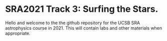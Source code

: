 # SRA2021 Track 3: Surfing the Stars.
Hello and welcome to the the github repository for the UCSB SRA astrophysics course in 2021. This will contain labs and other materials when appropriate.

